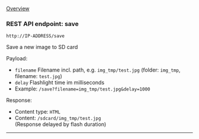 [Overview](_OVERVIEW.md) 

### REST API endpoint: save

`http://IP-ADDRESS/save`


Save a new image to SD card

Payload:
- `filename` Filename incl. path, e.g. `img_tmp/test.jpg` (folder: `img_tmp`, filename: `test.jpg`)
- `delay` Flashlight time im milliseconds
- Example: `/save?filename=img_tmp/test.jpg&delay=1000`

Response:
- Content type: `HTML`
- Content: `/sdcard/img_tmp/test.jpg`<br>
  (Response delayed by flash duration)

---
